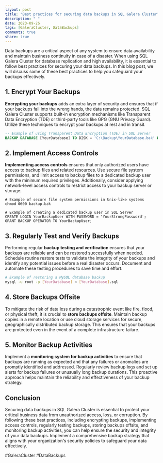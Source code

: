 ```yaml
---
layout: post
title: "Best practices for securing data backups in SQL Galera Cluster"
description: " "
date: 2023-09-26
tags: [GaleraCluster, DataBackups]
comments: true
share: true
---
```


Data backups are a critical aspect of any system to ensure data availability and maintain business continuity in case of a disaster. When using SQL Galera Cluster for database replication and high availability, it is essential to follow best practices for securing your data backups. In this blog post, we will discuss some of these best practices to help you safeguard your backups effectively.

## 1. Encrypt Your Backups

**Encrypting your backups** adds an extra layer of security and ensures that if your backups fall into the wrong hands, the data remains protected. SQL Galera Cluster supports built-in encryption mechanisms like Transparent Data Encryption (TDE) or third-party tools like GPG (GNU Privacy Guard). Utilize these techniques to encrypt your backups at rest and in transit.

```sql
-- Example of using Transparent Data Encryption (TDE) in SQL Server
BACKUP DATABASE [YourDatabase] TO DISK = 'C:\Backup\YourDatabase.bak' WITH ENCRYPTION (ALGORITHM = AES_256, SERVER CERTIFICATE = YourTDECertificate)
```

## 2. Implement Access Controls

**Implementing access controls** ensures that only authorized users have access to backup files and related resources. Use secure file system permissions, and limit access to backup files to a dedicated backup user with the minimum required privileges. Additionally, consider applying network-level access controls to restrict access to your backup server or storage.

```
# Example of secure file system permissions in Unix-like systems
chmod 0600 backup.bak

# Example of creating a dedicated backup user in SQL Server
CREATE LOGIN YourBackupUser WITH PASSWORD = 'YourStrongPassword';
GRANT BACKUP OPERATOR TO YourBackupUser;
```

## 3. Regularly Test and Verify Backups

Performing regular **backup testing and verification** ensures that your backups are reliable and can be restored successfully when needed. Schedule routine restore tests to validate the integrity of your backups and identify any potential issues before a real disaster occurs. Document and automate these testing procedures to save time and effort.

```bash
# Example of restoring a MySQL database backup
mysql -u root -p [YourDatabase] < [YourDatabase].sql
```

## 4. Store Backups Offsite

To mitigate the risk of data loss during a catastrophic event like fire, flood, or physical theft, it is crucial to **store backups offsite**. Maintain backup copies in a remote location or use cloud storage services for secure, geographically distributed backup storage. This ensures that your backups are protected even in the event of a complete infrastructure failure.

## 5. Monitor Backup Activities

Implement a **monitoring system for backup activities** to ensure that backups are running as expected and that any failures or anomalies are promptly identified and addressed. Regularly review backup logs and set up alerts for backup failures or unusually long backup durations. This proactive approach helps maintain the reliability and effectiveness of your backup strategy.

## Conclusion

Securing data backups in SQL Galera Cluster is essential to protect your critical business data from unauthorized access, loss, or corruption. By following these best practices, including encrypting backups, implementing access controls, regularly testing backups, storing backups offsite, and monitoring backup activities, you can help ensure the security and integrity of your data backups. Implement a comprehensive backup strategy that aligns with your organization's security policies to safeguard your data effectively.

\#GaleraCluster #DataBackups